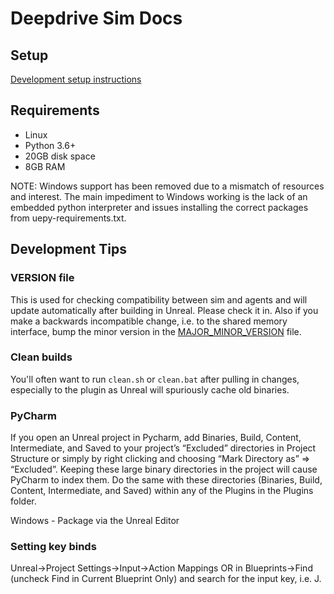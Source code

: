 # Deepdrive Sim Docs

## Setup

[Development setup instructions](/docs/setup)

## Requirements

- Linux
- Python 3.6+
- 20GB disk space
- 8GB RAM

NOTE: Windows support has been removed due to a mismatch of resources and interest. The main impediment to Windows working is the lack of an embedded python interpreter and issues installing the correct packages from uepy-requirements.txt. 


## Development Tips

### VERSION file

This is used for checking compatibility between sim and agents and will update automatically after building in Unreal. Please check it in. Also if you make a backwards incompatible change, i.e. to the shared memory interface, bump the minor version in the [MAJOR_MINOR_VERSION](Content/Data/MAJOR_MINOR_VERSION) file. 



### Clean builds

You'll often want to run `clean.sh` or `clean.bat` after pulling in changes, especially to the plugin as Unreal will spuriously cache old binaries.

### PyCharm

If you open an Unreal project in Pycharm, add Binaries, Build, Content, Intermediate, and Saved to your project’s “Excluded” directories in Project Structure or simply by right clicking and choosing “Mark Directory as” => “Excluded”. Keeping these large binary directories in the project will cause PyCharm to index them. Do the same with these directories (Binaries, Build, Content, Intermediate, and Saved) within any of the Plugins in the Plugins folder.


Windows - Package via the Unreal Editor

### Setting key binds

Unreal->Project Settings->Input->Action Mappings OR in Blueprints->Find (uncheck Find in Current Blueprint Only) and search for the input key, i.e. J.

